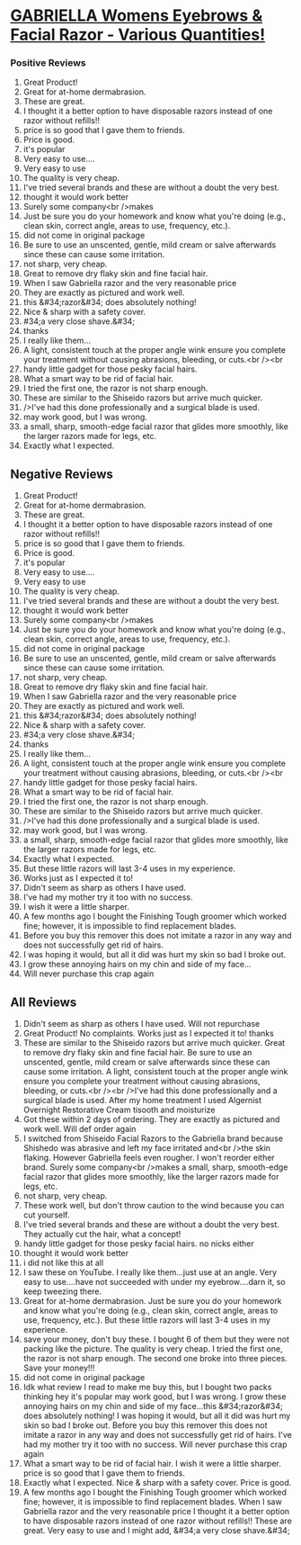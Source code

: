 # [GABRIELLA Womens Eyebrows &amp; Facial Razor - Various Quantities!](https://products.checkmycream.com/products/GABRIELLA-Womens-Eyebrows-and-Facial-Razor-Various-Quantities!.html)

### Positive Reviews

<ol>
      <li>Great Product!</li>
      <li>Great for at-home dermabrasion.</li>
      <li>These are great.  </li>
      <li>I thought it a better option to have disposable razors instead of one razor without refills!!  </li>
      <li>price is so good that I gave them to friends.</li>
      <li>Price is good.</li>
      <li>it&#x27;s popular</li>
      <li>Very easy to use....</li>
      <li>Very easy to use</li>
      <li>The quality is very cheap.</li>
      <li>I&#x27;ve tried several brands and these are without a doubt the very best.</li>
      <li>thought it would work better</li>
      <li>Surely some company&lt;br /&gt;makes</li>
      <li>Just be sure you do your homework and know what you&#x27;re doing (e.g., clean skin, correct angle, areas to use, frequency, etc.).</li>
      <li>did not come in original package</li>
      <li>Be sure to use an unscented, gentle, mild cream or salve afterwards since these can cause some irritation.</li>
      <li>not sharp, very cheap.</li>
      <li>Great to remove dry flaky skin and fine facial hair.</li>
      <li>When I saw Gabriella razor and the very reasonable price</li>
      <li>They are exactly as pictured and work well.</li>
      <li>this &amp;#34;razor&amp;#34; does absolutely nothing!</li>
      <li>Nice &amp; sharp with a safety cover.</li>
      <li>#34;a very close shave.&amp;#34;</li>
      <li>thanks</li>
      <li>I really like them...</li>
      <li>A light, consistent touch at the proper angle wink ensure you complete your treatment without causing abrasions, bleeding, or cuts.&lt;br /&gt;&lt;br</li>
      <li>handy little gadget for those pesky facial hairs.</li>
      <li>What a smart way to be rid of facial hair.</li>
      <li>I tried the first one, the razor is not sharp enough.</li>
      <li>These are similar to the Shiseido razors but arrive much quicker.</li>
      <li>/&gt;I&#x27;ve had this done professionally and a surgical blade is used.</li>
      <li>may work good, but I was wrong.</li>
      <li>a small, sharp, smooth-edge facial razor that glides more smoothly, like the larger razors made for legs, etc.</li>
      <li>Exactly what I expected.</li>
</ol>


<h2>Negative Reviews</h2>
<ol>
<li> Great Product!</li>
<li> Great for at-home dermabrasion.</li>
<li> These are great.  </li>
<li> I thought it a better option to have disposable razors instead of one razor without refills!!  </li>
<li> price is so good that I gave them to friends.</li>
<li> Price is good.</li>
<li> it&#x27;s popular</li>
<li> Very easy to use....</li>
<li> Very easy to use</li>
<li> The quality is very cheap.</li>
<li> I&#x27;ve tried several brands and these are without a doubt the very best.</li>
<li> thought it would work better</li>
<li> Surely some company&lt;br /&gt;makes</li>
<li> Just be sure you do your homework and know what you&#x27;re doing (e.g., clean skin, correct angle, areas to use, frequency, etc.).</li>
<li> did not come in original package</li>
<li> Be sure to use an unscented, gentle, mild cream or salve afterwards since these can cause some irritation.</li>
<li> not sharp, very cheap.</li>
<li> Great to remove dry flaky skin and fine facial hair.</li>
<li> When I saw Gabriella razor and the very reasonable price</li>
<li> They are exactly as pictured and work well.</li>
<li> this &amp;#34;razor&amp;#34; does absolutely nothing!</li>
<li> Nice &amp; sharp with a safety cover.</li>
<li> #34;a very close shave.&amp;#34;</li>
<li> thanks</li>
<li> I really like them...</li>
<li> A light, consistent touch at the proper angle wink ensure you complete your treatment without causing abrasions, bleeding, or cuts.&lt;br /&gt;&lt;br</li>
<li> handy little gadget for those pesky facial hairs.</li>
<li> What a smart way to be rid of facial hair.</li>
<li> I tried the first one, the razor is not sharp enough.</li>
<li> These are similar to the Shiseido razors but arrive much quicker.</li>
<li> /&gt;I&#x27;ve had this done professionally and a surgical blade is used.</li>
<li> may work good, but I was wrong.</li>
<li> a small, sharp, smooth-edge facial razor that glides more smoothly, like the larger razors made for legs, etc.</li>
<li> Exactly what I expected.</li>
<li> But these little razors will last 3-4 uses in my experience.</li>
<li> Works just as I expected it to!</li>
<li> Didn&#x27;t seem as sharp as others I have used.</li>
<li> I&#x27;ve had my mother try it too with no success.</li>
<li> I wish it were a little sharper.</li>
<li> A few months ago I bought the Finishing Tough groomer which worked fine; however, it is impossible to find replacement blades.  </li>
<li> Before you buy this remover this does not imitate a razor in any way and does not successfully get rid of hairs.</li>
<li> I was hoping it would, but all it did was hurt my skin so bad I broke out.</li>
<li> I grow these annoying hairs on my chin and side of my face...</li>
<li> Will never purchase this crap again</li>
</ol>

<h2>All Reviews</h2>

<ol>
    <li> Didn&#x27;t seem as sharp as others I have used. Will not repurchase</li>
    <li> Great Product! No complaints. Works just as I expected it to! thanks</li>
    <li> These are similar to the Shiseido razors but arrive much quicker. Great to remove dry flaky skin and fine facial hair. Be sure to use an unscented, gentle, mild cream or salve afterwards since these can cause some irritation. A light, consistent touch at the proper angle wink ensure you complete your treatment without causing abrasions, bleeding, or cuts.&lt;br /&gt;&lt;br /&gt;I&#x27;ve had this done professionally and a surgical blade is used. After my home treatment I used Algernist Overnight Restorative Cream tisooth and moisturize</li>
    <li> Got these within 2 days of ordering. They are exactly as pictured and work well. Will def order again</li>
    <li> I switched from Shiseido Facial Razors to the Gabriella brand because Shishedo was abrasive and left my face irritated and&lt;br /&gt;the skin flaking.  However Gabriella feels even rougher.  I won&#x27;t reorder either brand.  Surely some company&lt;br /&gt;makes a small, sharp, smooth-edge facial razor that glides more smoothly, like the larger razors made for legs, etc.</li>
    <li> not sharp, very cheap.</li>
    <li> These work well, but don&#x27;t throw caution to the wind because you can cut yourself.</li>
    <li> I&#x27;ve tried several brands and these are without a doubt the very best. They actually cut the hair, what a concept!</li>
    <li> handy little gadget for those pesky facial hairs. no nicks either</li>
    <li> thought it would work better</li>
    <li> i did not like this at all</li>
    <li> I saw these on YouTube.  I really like them...just use at an angle.  Very easy to use....have not succeeded with under my eyebrow....darn it, so keep tweezing there.</li>
    <li> Great for at-home dermabrasion. Just be sure you do your homework and know what you&#x27;re doing (e.g., clean skin, correct angle, areas to use, frequency, etc.). But these little razors will last 3-4 uses in my experience.</li>
    <li> save your money, don&#x27;t buy these. I bought 6 of them but they were not packing like the picture. The quality is very cheap. I tried the first one, the razor is not sharp enough. The second one broke into three pieces. Save your money!!!</li>
    <li> did not come in original package</li>
    <li> Idk what review I read to make me buy this, but I bought two packs thinking hey it&#x27;s popular may work good, but I was wrong. I grow these annoying hairs on my chin and side of my face...this &amp;#34;razor&amp;#34; does absolutely nothing! I was hoping it would, but all it did was hurt my skin so bad I broke out. Before you buy this remover this does not imitate a razor in any way and does not successfully get rid of hairs. I&#x27;ve had my mother try it too with no success. Will never purchase this crap again</li>
    <li> What a smart way to be rid of facial hair. I wish it were a little sharper. price is so good that I gave them to friends.</li>
    <li> Exactly what I expected. Nice &amp; sharp with a safety cover. Price is good.</li>
    <li> A few months ago I bought the Finishing Tough groomer which worked fine; however, it is impossible to find replacement blades.  When I saw Gabriella razor and the very reasonable price I thought it a better option to have disposable razors instead of one razor without refills!!  These are great.  Very easy to use and I might add, &amp;#34;a very close shave.&amp;#34;</li>
</ol>




